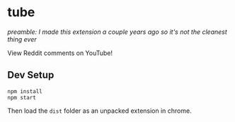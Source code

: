 # tube

_preamble: I made this extension a couple years ago so it's not the cleanest thing ever_

View Reddit comments on YouTube!

## Dev Setup

```
npm install
npm start
```

Then load the `dist` folder as an unpacked extension in chrome.
